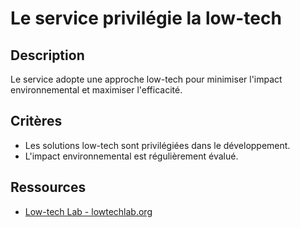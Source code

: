 # Le service privilégie la low-tech

## Description

Le service adopte une approche low-tech pour minimiser l'impact environnemental
et maximiser l'efficacité.

## Critères

- Les solutions low-tech sont privilégiées dans le développement.
- L'impact environnemental est régulièrement évalué.

## Ressources

- [Low-tech Lab - lowtechlab.org](https://lowtechlab.org/)
